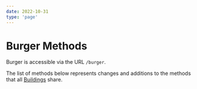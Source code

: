 ```yaml
---
date: 2022-10-31
type: 'page'
---
```


# Burger Methods

Burger is accessible via the URL `/burger`.

The list of methods below represents changes and additions to the methods that all [Buildings](/api/Buildings) share.
